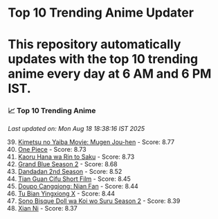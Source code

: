 # Top 10 Trending Anime Updater
# This repository automatically updates with the top 10 trending anime every day at 6 AM and 6 PM IST.

<!-- ANIME_LIST_START -->
### 📈 Top 10 Trending Anime

*Last updated on: Mon Aug 18 18:38:16 IST 2025*

39. [Kimetsu no Yaiba Movie: Mugen Jou-hen](https://myanimelist.net/anime/59192) - Score: 8.77
52. [One Piece](https://myanimelist.net/anime/21) - Score: 8.73
50. [Kaoru Hana wa Rin to Saku](https://myanimelist.net/anime/59845) - Score: 8.73
70. [Grand Blue Season 2](https://myanimelist.net/anime/59986) - Score: 8.68
138. [Dandadan 2nd Season](https://myanimelist.net/anime/60543) - Score: 8.52
175. [Tian Guan Cifu Short Film](https://myanimelist.net/anime/60988) - Score: 8.45
180. [Doupo Cangqiong: Nian Fan](https://myanimelist.net/anime/51039) - Score: 8.44
183. [Tu Bian Yingxiong X](https://myanimelist.net/anime/53447) - Score: 8.44
216. [Sono Bisque Doll wa Koi wo Suru Season 2](https://myanimelist.net/anime/53065) - Score: 8.39
235. [Xian Ni](https://myanimelist.net/anime/55809) - Score: 8.37

<!-- ANIME_LIST_END -->
